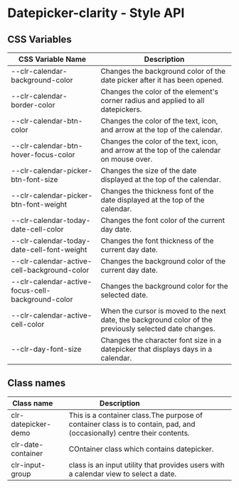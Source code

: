 # Datepicker-clarity - Style API

## CSS Variables

| CSS Variable Name          | Description                                                        |
| -------------------------- | ------------------------------------------------------------------ |
| --clr-calendar-background-color | Changes the background color of the date picker after it has been opened.
| --clr-calendar-border-color | Changes the color of the element's corner radius and applied to all datepickers.
| --clr-calendar-btn-color | Changes the color of the text, icon, and arrow at the top of the calendar.
| --clr-calendar-btn-hover-focus-color | Changes the color of the text, icon, and arrow at the top of the calendar on mouse over.
| --clr-calendar-picker-btn-font-size | Changes the size of the date displayed at the top of the calendar.
| --clr-calendar-picker-btn-font-weight |  Changes the  thickness font of the date displayed at the top of the calendar.
| --clr-calendar-today-date-cell-color | Changes the font color of the current day date.
| --clr-calendar-today-date-cell-font-weight | Changes the font thickness of the current day date.
| --clr-calendar-active-cell-background-color | Changes the background color of the current day date.
| --clr-calendar-active-focus-cell-background-color  | Changes the background color for the selected date.
| --clr-calendar-active-cell-color | When the cursor is moved to the next date, the background color of the previously selected date changes.
| --clr-day-font-size | Changes the character font size in a datepicker that displays days in a calendar.

## Class names

| Class name    | Description                              |
| ------------- | ---------------------------------------- |
| clr-datepicker-demo | This is a container class.The purpose of container class is to contain, pad, and (occasionally) centre their contents. |
| clr-date-container | COntainer class which contains datepicker. |
| clr-input-group | class is an input utility that provides users with a calendar view to select a date. |